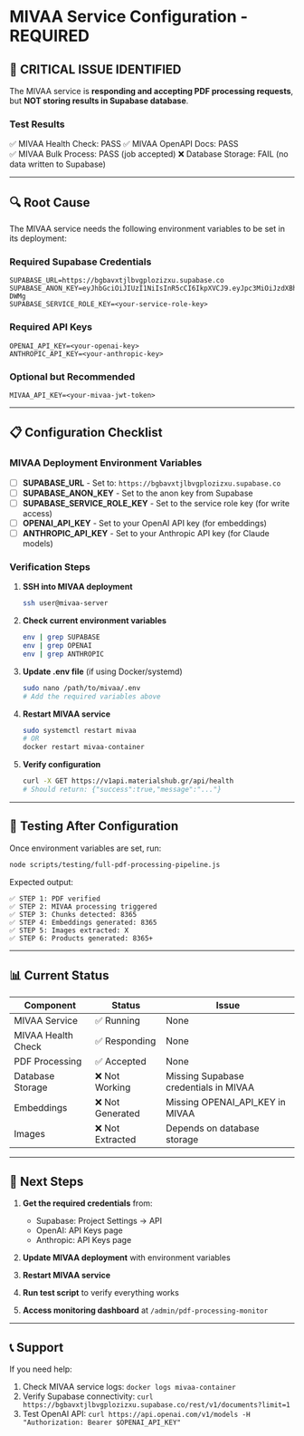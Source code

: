 # MIVAA Service Configuration - REQUIRED

## 🔴 CRITICAL ISSUE IDENTIFIED

The MIVAA service is **responding and accepting PDF processing requests**, but **NOT storing results in Supabase database**.

### Test Results
✅ MIVAA Health Check: PASS
✅ MIVAA OpenAPI Docs: PASS  
✅ MIVAA Bulk Process: PASS (job accepted)
❌ Database Storage: FAIL (no data written to Supabase)

---

## 🔍 Root Cause

The MIVAA service needs the following environment variables to be set in its deployment:

### Required Supabase Credentials
```
SUPABASE_URL=https://bgbavxtjlbvgplozizxu.supabase.co
SUPABASE_ANON_KEY=eyJhbGciOiJIUzI1NiIsInR5cCI6IkpXVCJ9.eyJpc3MiOiJzdXBhYmFzZSIsInJlZiI6ImJnYmF2eHRqbGJ2Z3Bsb3ppenh1Iiwicm9sZSI6ImFub24iLCJpYXQiOjE3NTE5MDYwMzEsImV4cCI6MjA2NzQ4MjAzMX0.xswCBesG3eoYjKY5VNkUNhxc0tG6Ju2IzGI0Yd-DWMg
SUPABASE_SERVICE_ROLE_KEY=<your-service-role-key>
```

### Required API Keys
```
OPENAI_API_KEY=<your-openai-key>
ANTHROPIC_API_KEY=<your-anthropic-key>
```

### Optional but Recommended
```
MIVAA_API_KEY=<your-mivaa-jwt-token>
```

---

## 📋 Configuration Checklist

### MIVAA Deployment Environment Variables

- [ ] **SUPABASE_URL** - Set to: `https://bgbavxtjlbvgplozizxu.supabase.co`
- [ ] **SUPABASE_ANON_KEY** - Set to the anon key from Supabase
- [ ] **SUPABASE_SERVICE_ROLE_KEY** - Set to the service role key (for write access)
- [ ] **OPENAI_API_KEY** - Set to your OpenAI API key (for embeddings)
- [ ] **ANTHROPIC_API_KEY** - Set to your Anthropic API key (for Claude models)

### Verification Steps

1. **SSH into MIVAA deployment**
   ```bash
   ssh user@mivaa-server
   ```

2. **Check current environment variables**
   ```bash
   env | grep SUPABASE
   env | grep OPENAI
   env | grep ANTHROPIC
   ```

3. **Update .env file** (if using Docker/systemd)
   ```bash
   sudo nano /path/to/mivaa/.env
   # Add the required variables above
   ```

4. **Restart MIVAA service**
   ```bash
   sudo systemctl restart mivaa
   # OR
   docker restart mivaa-container
   ```

5. **Verify configuration**
   ```bash
   curl -X GET https://v1api.materialshub.gr/api/health
   # Should return: {"success":true,"message":"..."}
   ```

---

## 🧪 Testing After Configuration

Once environment variables are set, run:

```bash
node scripts/testing/full-pdf-processing-pipeline.js
```

Expected output:
```
✅ STEP 1: PDF verified
✅ STEP 2: MIVAA processing triggered
✅ STEP 3: Chunks detected: 8365
✅ STEP 4: Embeddings generated: 8365
✅ STEP 5: Images extracted: X
✅ STEP 6: Products generated: 8365+
```

---

## 📊 Current Status

| Component | Status | Issue |
|-----------|--------|-------|
| MIVAA Service | ✅ Running | None |
| MIVAA Health Check | ✅ Responding | None |
| PDF Processing | ✅ Accepted | None |
| Database Storage | ❌ Not Working | Missing Supabase credentials in MIVAA |
| Embeddings | ❌ Not Generated | Missing OPENAI_API_KEY in MIVAA |
| Images | ❌ Not Extracted | Depends on database storage |

---

## 🚀 Next Steps

1. **Get the required credentials** from:
   - Supabase: Project Settings → API
   - OpenAI: API Keys page
   - Anthropic: API Keys page

2. **Update MIVAA deployment** with environment variables

3. **Restart MIVAA service**

4. **Run test script** to verify everything works

5. **Access monitoring dashboard** at `/admin/pdf-processing-monitor`

---

## 📞 Support

If you need help:
1. Check MIVAA service logs: `docker logs mivaa-container`
2. Verify Supabase connectivity: `curl https://bgbavxtjlbvgplozizxu.supabase.co/rest/v1/documents?limit=1`
3. Test OpenAI API: `curl https://api.openai.com/v1/models -H "Authorization: Bearer $OPENAI_API_KEY"`


